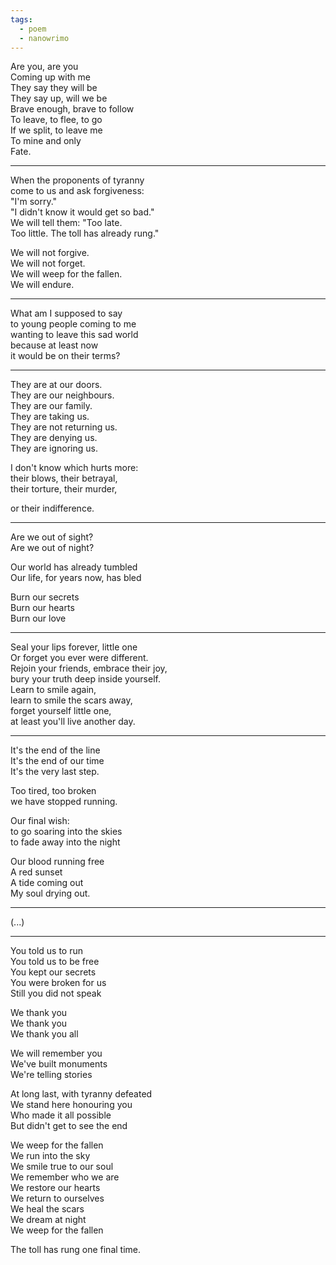 ```yaml
---
tags:
  - poem
  - nanowrimo
---
```


Are you, are you  
Coming up with me  
They say they will be  
They say up, will we be  
Brave enough, brave to follow  
To leave, to flee, to go  
If we split, to leave me  
To mine and only  
Fate.

--------------------------------------------------

When the proponents of tyranny  
come to us and ask forgiveness:  
"I'm sorry."  
"I didn't know it would get so bad."  
We will tell them: "Too late.  
Too little. The toll has already rung."

We will not forgive.  
We will not forget.  
We will weep for the fallen.  
We will endure.

--------------------------------------------------

What am I supposed to say  
to young people coming to me  
wanting to leave this sad world  
because at least now  
it would be on their terms?

--------------------------------------------------

They are at our doors.  
They are our neighbours.  
They are our family.  
They are taking us.  
They are not returning us.  
They are denying us.  
They are ignoring us.

I don't know which hurts more:  
their blows, their betrayal,  
their torture, their murder,

or their indifference.

--------------------------------------------------

Are we out of sight?  
Are we out of night?

Our world has already tumbled  
Our life, for years now, has bled

Burn our secrets  
Burn our hearts  
Burn our love

--------------------------------------------------

Seal your lips forever, little one  
Or forget you ever were different.  
Rejoin your friends, embrace their joy,  
bury your truth deep inside yourself.  
Learn to smile again,  
learn to smile the scars away,  
forget yourself little one,  
at least you'll live another day.

--------------------------------------------------

It's the end of the line  
It's the end of our time  
It's the very last step.

Too tired, too broken  
we have stopped running.

Our final wish:  
to go soaring into the skies  
to fade away into the night

Our blood running free  
A red sunset  
A tide coming out  
My soul drying out.

--------------------------------------------------

(...)

--------------------------------------------------

You told us to run  
You told us to be free  
You kept our secrets  
You were broken for us  
Still you did not speak

We thank you  
We thank you  
We thank you all

We will remember you  
We've built monuments  
We're telling stories

At long last, with tyranny defeated  
We stand here honouring you  
Who made it all possible  
But didn't get to see the end

We weep for the fallen  
We run into the sky  
We smile true to our soul  
We remember who we are  
We restore our hearts  
We return to ourselves  
We heal the scars  
We dream at night  
We weep for the fallen

The toll has rung one final time.
